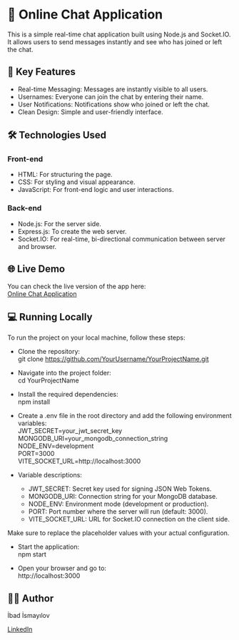# 💬 Online Chat Application

This is a simple real-time chat application built using Node.js and Socket.IO. It allows users to send messages instantly and see who has joined or left the chat.

## 🚀 Key Features

- Real-time Messaging: Messages are instantly visible to all users.
- Usernames: Everyone can join the chat by entering their name.
- User Notifications: Notifications show who joined or left the chat.
- Clean Design: Simple and user-friendly interface.

## 🛠️ Technologies Used

### Front-end

- HTML: For structuring the page.
- CSS: For styling and visual appearance.
- JavaScript: For front-end logic and user interactions.

### Back-end

- Node.js: For the server side.
- Express.js: To create the web server.
- Socket.IO: For real-time, bi-directional communication between server and browser.

## 🌐 Live Demo

You can check the live version of the app here:  
[Online Chat Application](https://online-chatt-app-11.onrender.com)

## 💻 Running Locally

To run the project on your local machine, follow these steps:

- Clone the repository:  
git clone https://github.com/YourUsername/YourProjectName.git

- Navigate into the project folder:  
cd YourProjectName

- Install the required dependencies:  
npm install

- Create a .env file in the root directory and add the following environment variables:  
JWT_SECRET=your_jwt_secret_key  
MONGODB_URI=your_mongodb_connection_string  
NODE_ENV=development  
PORT=3000  
VITE_SOCKET_URL=http://localhost:3000  

- Variable descriptions:  
  - JWT_SECRET: Secret key used for signing JSON Web Tokens.  
  - MONGODB_URI: Connection string for your MongoDB database.  
  - NODE_ENV: Environment mode (development or production).  
  - PORT: Port number where the server will run (default: 3000).  
  - VITE_SOCKET_URL: URL for Socket.IO connection on the client side.

Make sure to replace the placeholder values with your actual configuration.

- Start the application:  
npm start

- Open your browser and go to:  
http://localhost:3000

## 👨‍💻 Author

İbad İsmayılov

[LinkedIn](https://www.linkedin.com/in/ibad-ismayılov-90a669317/)

